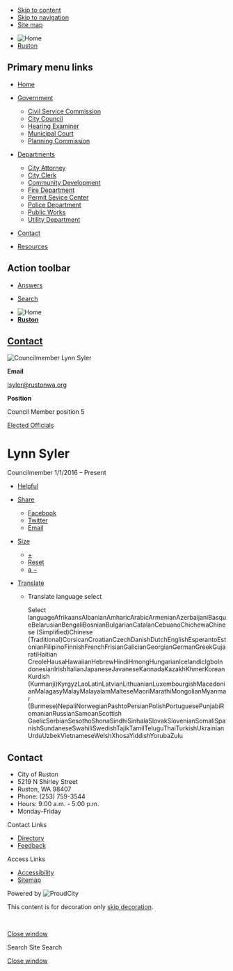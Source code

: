- [Skip to content](https://www.rustonwa.org/contacts/lynn-syler/)
- [Skip to navigation](https://www.rustonwa.org/contacts/lynn-syler/)
- [Site map](https://www.rustonwa.org/sitemap)

<!--THE END-->

- ![Home](https://storage.googleapis.com/proudcity/rustonwa/uploads/2018/12/logo-ruston-wa-reverse-185x64.png "Home")
- [Ruston](https://www.rustonwa.org "Home")

## Primary menu links

- [Home](https://www.rustonwa.org "Home")
- [Government](https://www.rustonwa.org/contacts/lynn-syler "Government")
  
  - [Civil Service Commission](https://www.rustonwa.org/departments/civil-service-commission "Civil Service Commission")
  - [City Council](https://www.rustonwa.org/departments/city-council-2 "City Council")
  - [Hearing Examiner](https://www.rustonwa.org/public-hearings-notices "Hearing Examiner")
  - [Municipal Court](https://www.rustonwa.org/departments/municipal-court "Municipal Court")
  - [Planning Commission](https://www.rustonwa.org/departments/planning-commission "Planning Commission")
- [Departments](https://www.rustonwa.org/contacts/lynn-syler "Departments")
  
  - [City Attorney](https://www.rustonwa.org/city-attorney "City Attorney")
  - [City Clerk](https://www.rustonwa.org/departments/city-clerk "City Clerk")
  - [Community Development](https://www.rustonwa.org/departments/community-development "Community Development")
  - [Fire Department](https://www.rustonwa.org/departments/fire-department "Fire Department")
  - [Permit Sevice Center](https://www.rustonwa.org/departments/permit-service-center "Permit Sevice Center")
  - [Police Department](https://www.rustonwa.org/departments/police-department "Police Department")
  - [Public Works](https://www.rustonwa.org/departments/public-works "Public Works")
  - [Utility Department](https://www.rustonwa.org/departments/utility-department "Utility Department")
- [Contact](https://www.rustonwa.org/contact "Contact")
- [Resources](https://www.rustonwa.org/departments/municipal-reference-library "Resources")

## Action toolbar

- [Answers](https://www.rustonwa.org/contacts/lynn-syler "Answers")

<!--THE END-->

- [Search](https://www.rustonwa.org/contacts/lynn-syler "Search")

<!--THE END-->

- ![Home](https://storage.googleapis.com/proudcity/rustonwa/uploads/2018/12/logo-ruston-wa-reverse-185x64.png "Home")
- [**Ruston**](https://www.rustonwa.org "Home")

## [Contact](https://www.rustonwa.org/contact)

![Councilmember Lynn Syler](https://storage.googleapis.com/proudcity/rustonwa/uploads/2018/10/Lynn-portrait-3-scaled-e1667952402687.jpg)

**Email**

[lsyler@rustonwa.org](mailto:lsyler@rustonwa.org)

**Position**

Council Member position 5

[Elected Officials](https://www.rustonwa.org/contact?filter_categories%5B%5D=57)

# Lynn Syler

Councilmember 1/1/2016 – Present

- [Helpful](https://www.rustonwa.org/contacts/lynn-syler "This page makes me proud")
- [Share](https://www.rustonwa.org/contacts/lynn-syler)
  
  - [Facebook](https://www.facebook.com/sharer/sharer.php?u=https%3A%2F%2Fwww.rustonwa.org%2Fcontacts%2Flynn-syler%3Fstaff-member%3Dlynn-syler%26post_type%3Dstaff-member%26name%3Dlynn-syler "Share on Facebook")
  - [Twitter](https://twitter.com/share?url=https%3A%2F%2Fwww.rustonwa.org%2Fcontacts%2Flynn-syler%3Fstaff-member%3Dlynn-syler%26post_type%3Dstaff-member%26name%3Dlynn-syler "Share on Twitter")
  - [Email](mailto:?subject=Lynn%20Syler%20from%20Ruston&body=Read%20more%3A%20https%3A%2F%2Fwww.rustonwa.org%2Fcontacts%2Flynn-syler%3Fstaff-member%3Dlynn-syler%26post_type%3Dstaff-member%26name%3Dlynn-syler "Share by Email")
- [Size](https://www.rustonwa.org/contacts/lynn-syler)
  
  - [+](https://www.rustonwa.org/contacts/lynn-syler "Increase Font Size")
  - [Reset](https://www.rustonwa.org/contacts/lynn-syler "Reset Font Size")
  - [a −](https://www.rustonwa.org/contacts/lynn-syler "Decrease Font Size")
- [Translate](https://www.rustonwa.org/contacts/lynn-syler "Translate")
  
  - Translate language select
    
    Select languageAfrikaansAlbanianAmharicArabicArmenianAzerbaijaniBasqueBelarusianBengaliBosnianBulgarianCatalanCebuanoChichewaChinese (Simplified)Chinese (Traditional)CorsicanCroatianCzechDanishDutchEnglishEsperantoEstonianFilipinoFinnishFrenchFrisianGalicianGeorgianGermanGreekGujaratiHaitian CreoleHausaHawaiianHebrewHindiHmongHungarianIcelandicIgboIndonesianIrishItalianJapaneseJavaneseKannadaKazakhKhmerKoreanKurdish (Kurmanji)KyrgyzLaoLatinLatvianLithuanianLuxembourgishMacedonianMalagasyMalayMalayalamMalteseMaoriMarathiMongolianMyanmar (Burmese)NepaliNorwegianPashtoPersianPolishPortuguesePunjabiRomanianRussianSamoanScottish GaelicSerbianSesothoShonaSindhiSinhalaSlovakSlovenianSomaliSpanishSundaneseSwahiliSwedishTajikTamilTeluguThaiTurkishUkrainianUrduUzbekVietnameseWelshXhosaYiddishYorubaZulu

## Contact

- City of Ruston
- 5219 N Shirley Street
- Ruston, WA 98407
- Phone: (253) 759-3544
- Hours: 9:00 a.m. - 5:00 p.m.
- Monday-Friday

Contact Links

- [Directory](https://www.rustonwa.org/contact)
- [Feedback](https://www.rustonwa.org/feedback)

Access Links

- [Accessibility](https://www.rustonwa.org/accessibility-statement)
- [Sitemap](https://www.rustonwa.org/sitemap)

Powered by ![ProudCity](https://www.rustonwa.org/wp-content/plugins/wp-proud-core/assets/images/logo-white-1x.png)

This content is for decoration only [skip decoration](https://www.rustonwa.org/contacts/lynn-syler/).

<!--THE END-->

 

[Close window](https://www.rustonwa.org/contacts/lynn-syler)

Search Site Search

[Close window](https://www.rustonwa.org/contacts/lynn-syler)